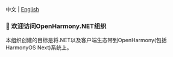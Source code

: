中文 | [English](https://github.com/OpenHarmony-NET/.github/blob/main/profile/README_EN.md)

### 👋 欢迎访问OpenHarmony.NET组织

本组织创建的目标是将.NET以及客户端生态带到OpenHarmony(包括HarmonyOS Next)系统上。

